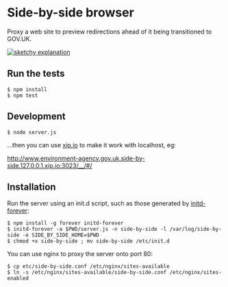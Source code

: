 # Side-by-side browser

Proxy a web site to preview redirections ahead of it being transitioned to GOV.UK.

[![sketchy explanation](http://farm3.staticflickr.com/2831/12187616853_d4b6008b5f_z.jpg "sketchy explanation")](http://www.flickr.com/photos/psd/12187616853)

## Run the tests

    $ npm install
    $ npm test

## Development

    $ node server.js

...then you can use [xip.io](http://xip.io/) to make it work with localhost, eg:

http://www.environment-agency.gov.uk.side-by-side.127.0.0.1.xip.io:3023/__/#/

## Installation

Run the server using an init.d script, such as those generated by [initd-forever](https://npmjs.org/package/initd-forever):

    $ npm install -g forever initd-forever
    $ initd-forever -a $PWD/server.js -n side-by-side -l /var/log/side-by-side -e SIDE_BY_SIDE_HOME=$PWD
    $ chmod +x side-by-side ; mv side-by-side /etc/init.d

You can use nginx to proxy the server onto port 80:

    $ cp etc/side-by-side.conf /etc/nginx/sites-available
    $ ln -s /etc/nginx/sites-available/side-by-side.conf /etc/nginx/sites-enabled

